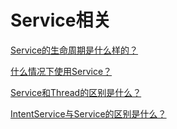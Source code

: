 # Service相关

[Service的生命周期是什么样的？](q1.md)

[什么情况下使用Service？](q2.md)

[Service和Thread的区别是什么？](q3.md)

[IntentService与Service的区别是什么？](q4.md)

